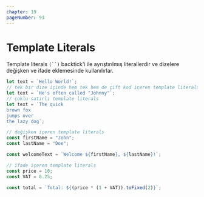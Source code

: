 ```yaml
---
chapter: 19
pageNumber: 93
---
```


# Template Literals

Template literals ` (``) ` backtick'i ile ayrıştırılmış literallerdir ve dizelere değişken ve ifade eklemesinde kullanılırlar.&#x20;

```javascript
let text = `Hello World!`;
// tek bir dize içinde hem tek hem de çift kod içeren template literals
let text = `He's often called "Johnny"`;
// çoklu satırlı template literals
let text = `The quick
brown fox
jumps over
the lazy dog`;

// değişken içeren template literals
const firstName = "John";
const lastName = "Doe";

const welcomeText = `Welcome ${firstName}, ${lastName}!`;

// ifade içeren template literals
const price = 10;
const VAT = 0.25;

const total = `Total: ${(price * (1 + VAT)).toFixed(2)}`;
```

&#x20;
